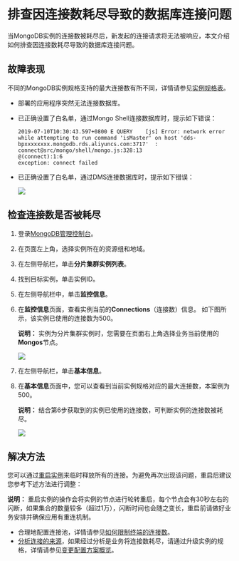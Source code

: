 # 排查因连接数耗尽导致的数据库连接问题

当MongoDB实例的连接数被耗尽后，新发起的连接请求将无法被响应，本文介绍如何排查因连接数耗尽导致的数据库连接问题。

## 故障表现

不同的MongoDB实例规格支持的最大连接数有所不同，详情请参见[实例规格表](/intl.zh-CN/产品简介/实例规格表.md)。

-   部署的应用程序突然无法连接数据库。
-   已正确设置了白名单，通过Mongo Shell连接数据库时，提示如下错误：

    ```
    2019-07-10T10:30:43.597+0800 E QUERY    [js] Error: network error while attempting to run command 'isMaster' on host 'dds-bpxxxxxxxx.mongodb.rds.aliyuncs.com:3717'  :
    connect@src/mongo/shell/mongo.js:328:13
    @(connect):1:6
    exception: connect failed
    ```

-   已正确设置了白名单，通过DMS连接数据库时，提示如下错误：

    ![](https://static-aliyun-doc.oss-accelerate.aliyuncs.com/assets/img/zh-CN/3774797951/p51168.png)


## 检查连接数是否被耗尽

1.  登录[MongoDB管理控制台](https://mongodb.console.aliyun.com/)。

2.  在页面左上角，选择实例所在的资源组和地域。

3.  在左侧导航栏，单击**分片集群实例列表**。

4.  找到目标实例，单击实例ID。

5.  在左侧导航栏中，单击**监控信息**。

6.  在**监控信息**页面，查看实例当前的**Connections**（连接数）信息。 如下图所示，该实例已使用的连接数为500。

    **说明：** 实例为分片集群实例时，您需要在页面右上角选择业务当前使用的**Mongos**节点。

    ![](https://static-aliyun-doc.oss-accelerate.aliyuncs.com/assets/img/zh-CN/3774797951/p51156.png)

7.  在左侧导航栏，单击**基本信息**。

8.  在**基本信息**页面中，您可以查看到当前实例规格对应的最大连接数，本案例为500。

    **说明：** 结合第6步获取到的实例已使用的连接数，可判断实例的连接数被耗尽。

    ![](https://static-aliyun-doc.oss-accelerate.aliyuncs.com/assets/img/zh-CN/3774797951/p51158.png)


## 解决方法

您可以通过[重启实例](/intl.zh-CN/用户指南/实例管理/重启实例.md)来临时释放所有的连接。为避免再次出现该问题，重启后建议您参考下述方法进行调整：

**说明：** 重启实例的操作会将实例的节点进行轮转重启，每个节点会有30秒左右的闪断，如果集合的数量较多（超过1万），闪断时间也会随之变长，重启前请做好业务安排并确保应用有重连机制。

-   合理地配置连接池，详情请参见[如何限制终端的连接数](/intl.zh-CN/常见问题/连接数据库/如何查询及限制MongoDB实例的连接数.md)。
-   [分析连接的来源](/intl.zh-CN/常见问题/连接数据库/如何查询及限制MongoDB实例的连接数.md)，如果经过分析是业务将连接数耗尽，请通过升级实例的规格，详情请参见[变更配置方案概览](/intl.zh-CN/用户指南/实例管理/变更实例配置/变更配置方案概览.md)。

